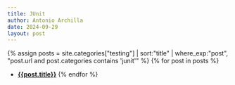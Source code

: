 ```yaml
---
title: JUnit
author: Antonio Archilla
date: 2024-09-29
layout: post
---
```


{% assign posts = site.categories["testing"] | sort:"title" | where_exp:"post", "post.url and post.categories contains 'junit'" %}
{% for post in posts %}
- [**{{post.title}}**]({{post.url}})
{% endfor %}
  